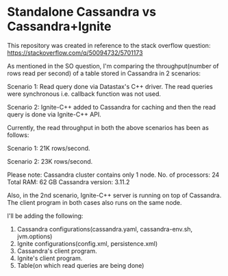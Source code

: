 # Standalone Cassandra vs Cassandra+Ignite

This repository was created in reference to the stack overflow question: https://stackoverflow.com/q/50094732/5701173

As mentioned in the SO question, I'm comparing the throughput(number of rows read per second) of a table stored in Cassandra in 2 scenarios:

Scenario 1: Read query done via Datastax's C++ driver. The read queries were synchronous i.e. callback function was not used.

Scenario 2: Ignite-C++ added to Cassandra for caching and then the read query is done via Ignite-C++ API.

Currently, the read throughput in both the above scenarios has been as follows:

Scenario 1: 21K rows/second.

Scenario 2: 23K rows/second.

Please note:
Cassandra cluster contains only 1 node. 
No. of processors: 24
Total RAM: 62 GB
Cassandra version: 3.11.2

Also, in the 2nd scenario, Ignite-C++ server is running on top of Cassandra. The client program in both cases also runs on the same node.


I'll be adding the following:

1. Cassandra configurations(cassandra.yaml, cassandra-env.sh, jvm.options)
2. Ignite configurations(config.xml, persistence.xml)
3. Cassandra's client program.
4. Ignite's client program.
5. Table(on which read queries are being done)




